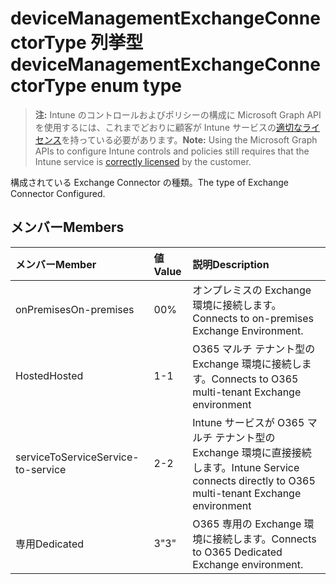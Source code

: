 # <a name="devicemanagementexchangeconnectortype-enum-type"></a><span data-ttu-id="bc02f-101">deviceManagementExchangeConnectorType 列挙型</span><span class="sxs-lookup"><span data-stu-id="bc02f-101">deviceManagementExchangeConnectorType enum type</span></span>

> <span data-ttu-id="bc02f-102">**注:** Intune のコントロールおよびポリシーの構成に Microsoft Graph API を使用するには、これまでどおりに顧客が Intune サービスの[適切なライセンス](https://go.microsoft.com/fwlink/?linkid=839381)を持っている必要があります。</span><span class="sxs-lookup"><span data-stu-id="bc02f-102">**Note:** Using the Microsoft Graph APIs to configure Intune controls and policies still requires that the Intune service is [correctly licensed](https://go.microsoft.com/fwlink/?linkid=839381) by the customer.</span></span>

<span data-ttu-id="bc02f-103">構成されている Exchange Connector の種類。</span><span class="sxs-lookup"><span data-stu-id="bc02f-103">The type of Exchange Connector Configured.</span></span>
## <a name="members"></a><span data-ttu-id="bc02f-104">メンバー</span><span class="sxs-lookup"><span data-stu-id="bc02f-104">Members</span></span>
|<span data-ttu-id="bc02f-105">メンバー</span><span class="sxs-lookup"><span data-stu-id="bc02f-105">Member</span></span>|<span data-ttu-id="bc02f-106">値</span><span class="sxs-lookup"><span data-stu-id="bc02f-106">Value</span></span>|<span data-ttu-id="bc02f-107">説明</span><span class="sxs-lookup"><span data-stu-id="bc02f-107">Description</span></span>|
|:---|:---|:---|
|<span data-ttu-id="bc02f-108">onPremises</span><span class="sxs-lookup"><span data-stu-id="bc02f-108">On-premises</span></span>|<span data-ttu-id="bc02f-109">0</span><span class="sxs-lookup"><span data-stu-id="bc02f-109">0%</span></span>|<span data-ttu-id="bc02f-110">オンプレミスの Exchange 環境に接続します。</span><span class="sxs-lookup"><span data-stu-id="bc02f-110">Connects to on-premises Exchange Environment.</span></span>|
|<span data-ttu-id="bc02f-111">Hosted</span><span class="sxs-lookup"><span data-stu-id="bc02f-111">Hosted</span></span>|<span data-ttu-id="bc02f-112">1</span><span class="sxs-lookup"><span data-stu-id="bc02f-112">-1</span></span>|<span data-ttu-id="bc02f-113">O365 マルチ テナント型の Exchange 環境に接続します。</span><span class="sxs-lookup"><span data-stu-id="bc02f-113">Connects to O365 multi-tenant Exchange environment</span></span>|
|<span data-ttu-id="bc02f-114">serviceToService</span><span class="sxs-lookup"><span data-stu-id="bc02f-114">Service-to-service</span></span>|<span data-ttu-id="bc02f-115">2</span><span class="sxs-lookup"><span data-stu-id="bc02f-115">-2</span></span>|<span data-ttu-id="bc02f-116">Intune サービスが O365 マルチ テナント型の Exchange 環境に直接接続します。</span><span class="sxs-lookup"><span data-stu-id="bc02f-116">Intune Service connects directly to O365 multi-tenant Exchange environment</span></span>|
|<span data-ttu-id="bc02f-117">専用</span><span class="sxs-lookup"><span data-stu-id="bc02f-117">Dedicated</span></span>|<span data-ttu-id="bc02f-118">3</span><span class="sxs-lookup"><span data-stu-id="bc02f-118">"3"</span></span>|<span data-ttu-id="bc02f-119">O365 専用の Exchange 環境に接続します。</span><span class="sxs-lookup"><span data-stu-id="bc02f-119">Connects to O365 Dedicated Exchange environment.</span></span>|



